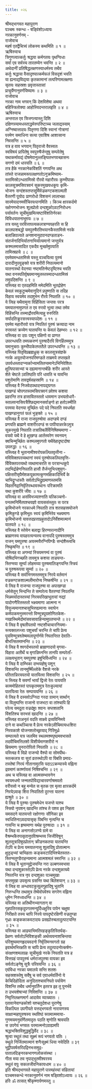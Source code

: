 ```yaml
---
title: ०२६
---
```

श्रीमद्‌भागवत महापुराण  
पञ्चमः स्कन्धः - षड्विंशोऽध्यायः  
नरकानुवर्णनम् -  
राजोवाच   
महर्ष एतद्वैचित्र्यं लोकस्य कथमिति ॥ १ ॥   
ऋषिरुवाच   
त्रिगुणत्वात्कर्तुः श्रद्धया कर्मगतयः पृथग्विधाः   
सर्वा एव सर्वस्य तारतम्येन भवन्ति ॥ २ ॥   
अथेदानीं प्रतिषिद्धलक्षणस्याधर्मस्य तथैव   
कर्तुः श्रद्धाया वैसादृश्यात्कर्मफलं विसदृशं भवति   
या ह्यनाद्यविद्यया कृतकामानां तत्परिणामलक्षणाः   
सृतयः सहस्रशः प्रवृत्तास्तासां   
प्राचुर्येणानुवर्णयिष्यामः ॥ ३ ॥   
राजोवाच   
नरका नाम भगवन् किं देशविशेषा अथवा   
बहिस्त्रिलोक्या आहोस्विदन्तरालइति ॥ ४ ॥   
ऋषिरुवाच   
अन्तराल एव त्रिजगत्यास्तु दिशि   
दक्षिणस्यामधस्ताद्धमेरुपरिष्टाच्च जलाद्यस्याम्   
अग्निष्वात्तादयः पितृगणा दिशि स्वानां गोत्राणां   
परमेण समाधिना सत्या एवाशिष आशासाना   
निवसन्ति ॥ ५ ॥   
यत्र ह वाव भगवान् पितृराजो वैवस्वतः   
स्वविषयं प्रापितेषु स्वपुरुषैर्जन्तुषु सम्परेतेषु   
यथाकर्मावद्यं दोषमेवानुल्लङ्घितभगवच्छासनः   
सगणो दमं धारयति ॥ ६ ॥   
तत्र हैके नरकानेकविंशतिं गणयन्ति अथ   
तांस्ते राजन्नामरूपलक्षणतोऽनुक्रमिष्याम-   
स्तामिस्रोऽन्धतामिस्रो रौरवो महारौरवः कुम्भीपाकः   
कालसूत्रमसिपत्रवनं सूकरमुखयधकूपः कृमि-   
भोजनः सन्दंशस्तप्तसूर्मिर्वज्रकण्टकशाल्मली   
वैतरणी पूयोदः प्राणरोधो विशसनं लालाभक्षः   
सारमेयादनमवीचिरयःपानमिति । किञ्च क्षारकर्दमो   
रक्षोगणभोजनः शूलप्रोतो दन्दशूकोऽवटनिरोधनः   
पर्यावर्तनः सूचीमुखमित्यष्टाविंशतिर्नरका   
विविधयातनाभूमयः ॥ ७ ॥   
तत्र यस्तु परवित्तापत्यकलत्राण्यपहरति स हि   
कालपाशबद्धो यमपुरुषैरतिभयानकैस्तामिस्रे नरके   
बलान्निपात्यते अनशनानुदपानदण्डताडन-   
संतर्जनादिभिर्यातनाभिर्यात्यमानो जन्तुर्यत्र   
कश्मलमासादित एकदैव मूर्च्छामुपयाति   
तामिस्रप्राये ॥ ८ ॥   
एवमेवमन्धतामिस्रे यस्तु वञ्चयित्वा पुरुषं   
दारादीनुपयुङ्क्ते यत्र शरीरी निपात्यमानो   
यातनास्थो वेदनया नष्टमतिर्नष्टदृष्टिश्च भवति   
यथा वनस्पतिर्वृश्च्यमानमूलस्तस्मादन्धतामिस्रं   
तमुपदिशन्ति ॥ ९ ॥   
यस्त्विह वा एतदहमिति ममेदमिति भूतद्रोहेण   
केवलं स्वकुटुम्बमेवानुदिनं प्रपुष्णाति स तदिह   
विहाय स्वयमेव तदशुभेन रौरवे निपतति ॥ १० ॥   
ये त्विह यथैवामुना विहिंसिता जन्तवः परत्र   
यमयातनामुपगतं त एव रुरवो भूत्वा तथा तमेव   
विहिंसन्ति तस्माद्रौरवमित्याहू रुरुरिति   
सर्पादतिक्रूरसत्त्वस्यापदेशः ॥ ११ ॥   
एवमेव महारौरवो यत्र निपतितं पुरुषं क्रव्यादा नाम   
रुरवस्तं क्रव्येण घातयन्ति यः केवलं देहम्भरः ॥ १२ ॥   
यस्त्विह वा उग्रः पशून् पक्षिणो वा प्राणत   
उपरन्धयति तमपकरुणं पुरुषादैरपि विगर्हितममुत्र   
यमानुचराः कुम्भीपाकेतप्ततैले उपरन्धयन्ति ॥ १३ ॥   
यस्त्विह पितृविप्रब्रह्मध्रुक् स कालसूत्रसंज्ञके   
नरके अयुतयोजनपरिमण्डले ताम्रमये तप्तखले   
उपर्यधस्तादग्न्यर्काभ्यामतितप्यमानेऽभिनिवेशितः   
क्षुत्पिपासाभ्यां च दह्यमानान्तर्बहिः शरीर आस्ते   
शेते चेष्टते ऽवतिष्ठति परि धावति च यावन्ति   
पशुरोमाणि तावद्वर्षसहस्राणि ॥ १४ ॥   
यस्त्विह वै निजवेदपथादनापद्यपगतः   
पाखण्डं चोपगतस्तमसिपत्रवनं प्रवेश्य कशया   
प्रहरन्ति तत्र हासावितस्ततो धावमान उभयतोधारै-   
स्तालवनासिपत्रैश्छिद्यमानसर्वाङ्गो हा हतोऽस्मीति   
परमया वेदनया मूर्च्छितः पदे पदे निपतति स्वधर्महा   
पाखण्डानुगतं फलं भुङ्क्ते ॥ १५ ॥   
यस्त्विह वै राजा राजपुरुषोवा अदण्ड्ये दण्डं   
प्रणयति ब्राह्मणे वाशरीरदण्डं स पापीयान्नरकेऽमुत्र   
सूकरमुखे निपतति तत्रातिबलैर्विनिष्पिष्यमाणा -   
वयवो यथै वे हे क्षुखण्ड आर्तस्वरेण स्वनयन्   
क्वचिन्मूर्च्छितः कश्मलमुपगतो यथैवेहादृष्टदोषा   
उपरुद्धाः ॥ १६ ॥   
यस्त्विह वै भूतानामीश्वरोपकल्पितवृत्तीना -   
मविविक्तपरव्यथानां स्वयं पुरुषोपकल्पितवृत्ति-   
र्विविक्तपरव्यथो व्यथामाचरति स परत्रान्धकूपे   
तदभिद्रोहेणनिपतति हासौ तैर्जन्तुभिःपशुमृग-   
पक्षिसरीसृपैर्मशकयूकामत्कुणमक्षिकादिभिर्ये के   
चाभिद्रुग्धास्तैः सर्वतोऽभिद्रुह्यमाणस्तमसि   
विहतनिद्रानिर्वृतिरब्धावस्थानः परिक्रामति   
यथा कुशरीरे जीवः ॥ १७ ॥   
यस्त्विह वा असंविभज्याश्नाति यत्किञ्चनो-   
पनतमनिर्मितपश्चयज्ञो वायससंस्तुतः स परत्र   
कृमिभोजने नरकाधमे निपतति तत्र शतसहस्रयोजने   
कृमिकुण्डे कृमिभूतः स्वयं कृमिभिरेव भक्ष्यमाणः   
कृमिभोजनो यावत्तदप्रत्ताप्रहुतादोऽनिर्वेशमात्मानं   
यातयते ॥ १८ ॥   
यस्त्विह वै स्तेयेन बलाद्वा हिरण्यरत्‍नादीनि   
ब्राह्मणस्य वापहरत्यन्यस्य वानापदि पुरुषस्तममुत्र   
राजन् यमपुरुषा अयस्मयैरग्निपिण्डैः सन्दंशैस्त्वचि   
निष्कृषन्ति ॥ १९ ॥   
यस्त्विह वा अगम्यां स्त्रियमगम्यं वा पुरुषं   
योषिदभिगच्छति तावमुत्र कशया ताडयन्त-   
स्तिग्मया सूर्म्या लोहमय्या पुरुषमालिङ्गयन्ति स्त्रियं   
च पुरुषरूपया सूर्म्या ॥ २० ॥   
यस्त्विह वै सर्वाभिगमस्तममुत्र निरये वर्तमानं   
वज्रकण्टकशाल्मलीमारोप्य निष्कर्षन्ति ॥ २१ ॥   
ये त्विह वै राजन्या राजपुरुषा वा अपाखण्डा   
धर्मसेतून् भिन्दन्ति ते सम्परेत्य वैतरण्यां निपतन्ति   
भिन्नमर्यादास्तस्यां निरयपरिखाभूतायां नद्यां   
यादोगणैरितस्ततो भक्ष्यमाणा आत्मना न   
वियुज्यमानाश्चासुभिरुह्यमानाः स्वाघेन   
कर्मपाकमनुस्मरन्तो विण्मूत्रपूयशोणितकेश-   
नखास्थिमेदोमांसवसावाहिन्यामुपतप्यन्ते ॥ २२ ॥   
ये त्विह वै वृषलीपतयो नष्टशौचाचारनियमा-   
स्त्यक्तलज्जाः पशुचर्यां चरन्ति ते चापि प्रेत्य   
पूयविण्मूत्रश्लेष्ममलापूर्णार्णवे निपतन्तित देवाति-   
बीभत्सितमश्नन्ति ॥ २३ ॥   
ये त्विह वै श्वगर्दभपतयो ब्राह्मणादयो मृगया-   
विहारा अतीर्थे च मृगान्निघ्नन्ति तानपि सम्परेताँ-   
ल्लक्ष्यभूतान् यमपुरुषा इषुभिर्विध्यन्ति ॥ २४ ॥   
ये त्विह वै दाम्भिका दम्भयज्ञेषु पशून्   
विशसन्ति तानमुष्मिँल्लोके वैशसे नरके   
पतितान्निरयपतयो यातयित्वा विशसन्ति ॥ २५ ॥   
य स्त्विह वै सवर्णां भार्यां द्विजो रेतः पाययति   
काममोहितस्तं पापकृतममुत्र रेतःकुल्यायां   
पातयित्वा रेतः सम्पाययन्ति ॥ २६ ॥   
ये त्विह वै दस्यवोऽग्निदा गरदा ग्रामान् सार्थान्   
वा विलुम्पन्ति राजानो राजभटा वा तांश्चापि हि   
परेत्य यमदूता वज्रदंष्ट्राः श्वानः सप्तशतानि   
विंशतिश्च सरभसं खादन्ति ॥ २७ ॥   
यस्त्विह वाअनृतं वदति साक्ष्ये द्रव्यविनिमये   
दाने वा कथञ्चित्स वै प्रेत्य नरकेऽवीचिमत्यधःशिरा   
निरवकाशे योजनशतोच्छ्रायाद् गिरिमूर्ध्रः   
सम्पात्यते यत्र जलमिव स्थलमश्मपृष्ठमवभासते   
तदवीचिमत्तिलशो विशीर्यमाणशरीरो न   
म्रियमाणः पुनरारोपितो निपतति ॥ २८ ॥   
यस्त्विह वै विप्रो राजन्यो वैश्यो वा सोमपीथ-   
स्तत्कलत्र वा सुरां व्रतस्थोऽपि वा पिबति प्रमाद-   
तस्तेषां निरयं नीतानामुरसि पदाऽऽक्रम्यास्ये वह्निना   
द्रवमाणं कार्ष्णायसं निषिश्चन्ति ॥ २९ ॥   
अथ च यस्त्विह वा आत्मसम्भावनेन   
स्वयमधमो जन्मतपोविद्याचारवर्णाश्रमवतो   
वरीयसो न बहु मन्येत स मृतक एव मृत्वा क्षारकर्दमे   
निरयेऽवाक् शिरा निपातितो दुरन्ता यातना   
ह्यश्रुते ॥ ३० ॥   
ये त्विह वै पुरुषाः पुरुषमेधेन यजन्ते याश्च   
स्त्रियो नृपशन् खादन्ति तांश्च ते पशव इव निहता   
यमसदने यातयन्तो रक्षोगणाः सौनिका इव   
स्वधितिनाऽवदायासृक् पिबन्ति नृत्यन्ति च   
गायन्ति च हृष्यमाणा यथेह पुरुषादाः ॥ ३१ ॥   
ये त्विह वा अनागसोऽरण्ये ग्रामे वा   
वैश्रम्भकैरुपसृतानुपविश्रम्भय्य जिजीविषून्   
शूलसूत्रादिषूपप्रोतान् क्रीडनकतया यातयन्ति   
तेऽपि च प्रेत्य यमयातनासु शूलादिषु प्रोतात्मानः   
क्षुतृड्भ्यां चाभिहताः कङ्कवटादिभिश्चेतस्तत-   
स्तिग्मतुण्डैराहन्यमाना आत्मशमलं स्मरन्ति ॥ ३२ ॥   
ये त्विह वै भूतान्युद्वेजयन्ति नरा उल्बणस्वभावा   
यथा दन्दशूकास्तेऽपि प्रेत्य नरके दन्दशूकाख्ये   
निपतन्ति यत्र नृप दन्दशूकाः पञ्चमुखाः   
सप्तमुखा उपसृत्य ग्रसन्ति यथा बिलेशयान् ॥ ३३ ॥   
ये त्विह वा अन्धावटकुसूलगुहादिषु भूतानि   
निरुन्धन्ति तथामुत्र तेष्वेवोपवेश्य सगरेण वह्निना   
धूमेन निरुध्यधन्ति ॥ ३४ ॥   
यस्त्विह वा अतिथीनभ्यागतान् वा   
गृहपतिरसकृदुपगतमन्युर्दिधक्षुरिव पापेन चक्षुषा   
निरीक्षते तस्य चापि निरये पापदृष्टेरक्षिणी वज्रतुण्डा   
गृध्राः कङ्ककाकवटादयः प्रसह्योरुबलादुत्पाटयन्ति   
॥ ३५ ॥   
यस्त्विह वा आढ्याभिमतिरहङ्कृतिस्तिर्यक्-   
प्रेक्षणः सर्वतोऽभिविशङ्की अर्थव्ययनाशचिन्तया   
परिशुष्यमाणहृदयवदनो निर्वृतिमनवगतो ग्रह   
इवार्थमभिरक्षति स चापि प्रेत्य तदुत्पादनोत्कर्षण-   
संरक्षणशमलग्रहः सूचीमुखे नरके निपतति यत्र ह   
वित्तग्रहं पापपुरुषं धर्मराजपुरुषा वायका इव   
सर्वतोऽङ्गेषु सूत्रैः परिवयन्ति ॥ ३६ ॥   
एवंविधा नरका यमालये सन्ति शतशः   
सहस्रशस्तेषु सर्वेषु च सर्व एवाधर्मवर्तिनो ये   
केचिदिहोदिता अनुदिताश्चावनिपते पर्यायेण   
विशन्ति तथैव धर्मानुवर्तिन इतरत्र इह तु पुनर्भवे   
त उभयशेषाभ्यां निविशन्ति ॥ ३७ ॥   
निवृत्तिलक्षणमार्ग आदावेव व्याख्यातः ।   
एतावानेवाण्डकोशो यश्चतुर्दशधा पुराणेषु   
विकल्पित उपगीयते यत्तद्‌भगवतो नारायणस्य   
साक्षान्महापुरुषस्य स्थविष्ठं रूपमात्ममाया-   
गुणमयमनुवर्णितमादृतः पठति शृणोति श्रावयति   
स उपगेयं भगवतः परमात्मनोऽग्राह्यमपि   
श्रद्धाभक्तिविशुद्धबुद्धिर्वेद ॥ ३८ ॥   
श्रुत्वा स्थूलं तथा सूक्ष्मं रूपं भगवतो यतिः ।   
स्थूले निर्जितमात्मानं शनैःसूक्ष्मं धिया नयेदिति ॥ ३९   
भूद्वीपवर्षसरिदद्रिनभःसमुद्र-   
पातालदिङ्नरकभागणलोकसंस्था ।   
गीता मया तव नृपाद्‌भुतमीश्वरस्य   
स्थूलं वपुः सकलजीवनिकायधाम ॥ ४० ॥   
इति श्रीमद्‌भागवते महापुराणे पारमहंस्यां संहितायां   
पञ्चमस्कन्धे नरकानुवर्णनं नाम षड्विशोऽध्यायः ॥ २६ ॥   
हरिः ॐ तत्सत् श्रीकृष्णार्पणमस्तु ॥